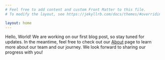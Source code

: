 ```yaml
---
# Feel free to add content and custom Front Matter to this file.
# To modify the layout, see https://jekyllrb.com/docs/themes/#overriding-theme-defaults

layout: home
---
```


Hello, World! We are working on our first blog post, so stay tuned for updates. In the meantime, feel free to check out our [About](/about/) page to learn more about our team and our journey. We look forward to sharing our progress with you!